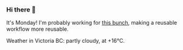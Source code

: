 ### Hi there :wave:

It's Monday! I'm probably working for [this bunch](https://github.com/kohofinancial), making a reusable workflow more reusable.

Weather in Victoria BC: partly cloudy, at +16°C.
